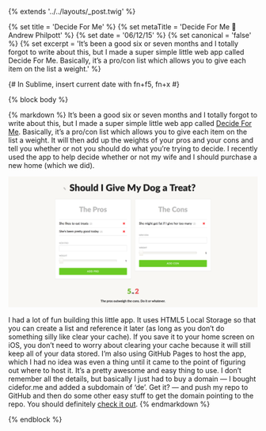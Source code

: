 {% extends '../../layouts/_post.twig' %}

{% set title = 'Decide For Me' %}
{% set metaTitle = 'Decide For Me 🔮 Andrew Philpott' %}
{% set date = '06/12/15' %}
{% set canonical = 'false' %}
{% set excerpt = 'It’s been a good six or seven months and I totally forgot to write about this, but I made a super simple little web app called Decide For Me. Basically, it’s a pro/con list which allows you to give each item on the list a weight.' %}

{# In Sublime, insert current date with fn+f5, fn+x #}

{% block body %}

{% markdown %}
It’s been a good six or seven months and I totally forgot to write about this, but I made a super simple little web app called [Decide For Me](http://de.cidefor.me). Basically, it’s a pro/con list which allows you to give each item on the list a weight. It will then add up the weights of your pros and your cons and tell you whether or not you should do what you’re trying to decide. I recently used the app to help decide whether or not my wife and I should purchase a new home (which we did).

<img src="/assets/img/blog/decideforme.png" class="screenshot" alt="A preview of Decide For Me " />

I had a lot of fun building this little app. It uses HTML5 Local Storage so that you can create a list and reference it later (as long as you don’t do something silly like clear your cache). If you save it to your home screen on iOS, you don’t need to worry about clearing your cache because it will still keep all of your data stored. I’m also using GitHub Pages to host the app, which I had no idea was even a thing until it came to the point of figuring out where to host it. It’s a pretty awesome and easy thing to use. I don’t remember all the details, but basically I just had to buy a domain — I bought cidefor.me and added a subdomain of ‘de’. Get it? — and push my repo to GitHub and then do some other easy stuff to get the domain pointing to the repo. You should definitely [check it out](https://pages.github.com).
{% endmarkdown %}

{% endblock %}
